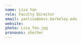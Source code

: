```yaml
---
name: Lisa Yan
role: Faculty Director
email: yanlisa@eecs.berkeley.edu
website:
photo: Lisa_Yan.jpg
pronouns: she/her
---
```


